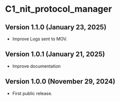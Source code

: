 # C1_nit_protocol_manager

## Version 1.1.0 (January 23, 2025)

 - Improve Logs sent to MOV.
 
## Version 1.0.1 (January 21, 2025)

 - Improve documentation


## Version 1.0.0 (November 29, 2024)

 - First public release.